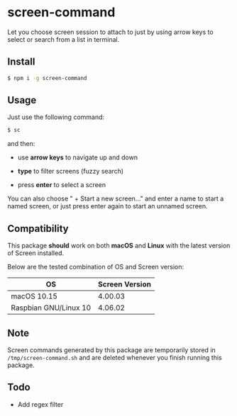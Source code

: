# screen-command

Let you choose screen session to attach to just by using arrow keys to select or search from a list in terminal. 

## Install

```bash
$ npm i -g screen-command
```

## Usage

Just use the following command: 

```bash
$ sc
```

and then:

* use **arrow keys** to navigate up and down

* **type** to filter screens (fuzzy search)

* press **enter** to select a screen

You can also choose " + Start a new screen..." and enter a name to start a named screen, or just press enter again to start an unnamed screen. 

## Compatibility

This package **should** work on both **macOS** and **Linux** with the latest version of Screen installed. 

Below are the tested combination of OS and Screen version: 

| OS                    | Screen Version |
| --------------------- | -------------- |
| macOS 10.15           | 4.00.03        |
| Raspbian GNU/Linux 10 | 4.06.02        |

## Note

Screen commands generated by this package are temporarily stored in `/tmp/screen-command.sh` and are deleted whenever you finish running this package. 

## Todo

* Add regex filter
